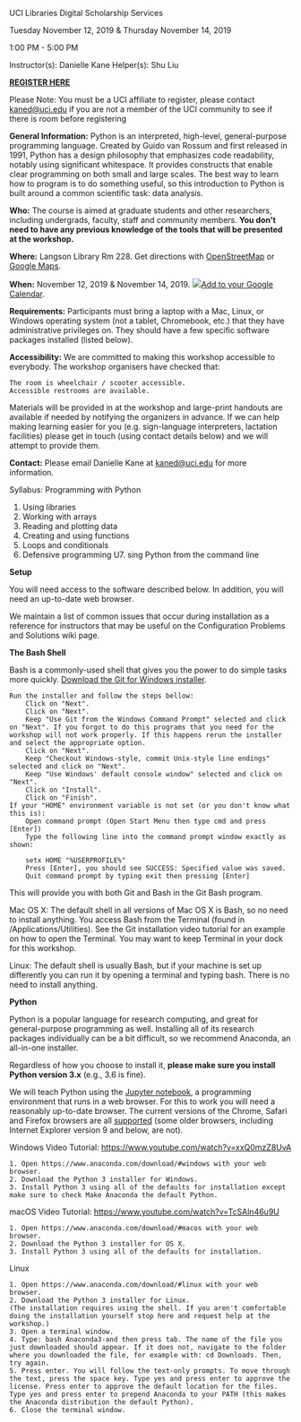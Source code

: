 UCI Libraries Digital Scholarship Services

Tuesday November 12, 2019 & Thursday November 14, 2019

1:00 PM - 5:00 PM

Instructor(s): Danielle Kane
Helper(s): Shu Liu

<b><a href="https://www.eventbrite.com/e/uci-libraries-programming-with-python-tickets-71081469589">REGISTER HERE</a></b>

Please Note: You must be a UCI affiliate to register, please contact kaned@uci.edu if you are not a member of the UCI community to see if there is room before registering

**General Information:** Python is an interpreted, high-level, general-purpose programming language. Created by Guido van Rossum and first released in 1991, Python has a design philosophy that emphasizes code readability, notably using significant whitespace. It provides constructs that enable clear programming on both small and large scales.  The best way to learn how to program is to do something useful, so this introduction to Python is built around a common scientific task: data analysis.

**Who:** The course is aimed at graduate students and other researchers, including undergrads, faculty, staff and community members. <b>You don't need to have any previous knowledge of the tools that will be presented at the workshop.</b> 

**Where:** Langson Library Rm 228. Get directions with <a href="https://www.openstreetmap.org/#map=17/33.64745/-117.83871">OpenStreetMap</a> or <a href="https://goo.gl/maps/528F8BGTYvJ2">Google Maps</a>.

**When:** November 12, 2019 & November 14, 2019. <a target="_blank" href="https://calendar.google.com/event?action=TEMPLATE&tmeid=MWlvb3VjcDdjYzJxaGc4aHZlcm5zbjByZXZfMjAxOTExMTJUMjEwMDAwWiBrYW5lZEB1Y2kuZWR1&tmsrc=kaned%40uci.edu&scp=ALL"><img border="0" src="https://www.google.com/calendar/images/ext/gc_button1_en.gif">Add to your Google Calendar</a>.

**Requirements:** Participants must bring a laptop with a Mac, Linux, or Windows operating system (not a tablet, Chromebook, etc.) that they have administrative privileges on. They should have a few specific software packages installed (listed below). 

**Accessibility:** We are committed to making this workshop accessible to everybody. The workshop organisers have checked that:

    The room is wheelchair / scooter accessible.
    Accessible restrooms are available.

Materials will be provided in at the workshop and large-print handouts are available if needed by notifying the organizers in advance. If we can help making learning easier for you (e.g. sign-language interpreters, lactation facilities) please get in touch (using contact details below) and we will attempt to provide them.

**Contact:** Please email Danielle Kane at kaned@uci.edu for more information.

Syllabus: Programming with Python

1. Using libraries
2. Working with arrays
3. Reading and plotting data
4. Creating and using functions
5. Loops and conditionals
6. Defensive programming
U7. sing Python from the command line
 
**Setup**

You will need access to the software described below. In addition, you will need an up-to-date web browser.

We maintain a list of common issues that occur during installation as a reference for instructors that may be useful on the Configuration Problems and Solutions wiki page.

**The Bash Shell**

Bash is a commonly-used shell that gives you the power to do simple tasks more quickly. <a href="https://gitforwindows.org">Download the Git for Windows installer</a>.

    Run the installer and follow the steps bellow:
        Click on "Next".
        Click on "Next".
        Keep "Use Git from the Windows Command Prompt" selected and click on "Next". If you forgot to do this programs that you need for the workshop will not work properly. If this happens rerun the installer and select the appropriate option.
        Click on "Next".
        Keep "Checkout Windows-style, commit Unix-style line endings" selected and click on "Next".
        Keep "Use Windows' default console window" selected and click on "Next".
        Click on "Install".
        Click on "Finish".
    If your "HOME" environment variable is not set (or you don't know what this is):
        Open command prompt (Open Start Menu then type cmd and press [Enter])
        Type the following line into the command prompt window exactly as shown:

        setx HOME "%USERPROFILE%"
        Press [Enter], you should see SUCCESS: Specified value was saved.
        Quit command prompt by typing exit then pressing [Enter]

This will provide you with both Git and Bash in the Git Bash program.

Mac OS X: The default shell in all versions of Mac OS X is Bash, so no need to install anything. You access Bash from the Terminal (found in /Applications/Utilities). See the Git installation video tutorial for an example on how to open the Terminal. You may want to keep Terminal in your dock for this workshop.

Linux: The default shell is usually Bash, but if your machine is set up differently you can run it by opening a terminal and typing bash. There is no need to install anything.


**Python**

Python is a popular language for research computing, and great for general-purpose programming as well. Installing all of its research packages individually can be a bit difficult, so we recommend Anaconda, an all-in-one installer.

<p>
  Regardless of how you choose to install it,
  <strong>please make sure you install Python version 3.x</strong>
  (e.g., 3.6 is fine).
</p>

<p>
  We will teach Python using the <a href="https://jupyter.org/">Jupyter notebook</a>,
  a programming environment that runs in a web browser. For this to work you will need a reasonably
  up-to-date browser. The current versions of the Chrome, Safari and
  Firefox browsers are all
  <a href="https://jupyter-notebook.readthedocs.io/en/stable/notebook.html#browser-compatibility">supported</a>
  (some older browsers, including Internet Explorer version 9
  and below, are not).
</p>

Windows
Video Tutorial: https://www.youtube.com/watch?v=xxQ0mzZ8UvA

    1. Open https://www.anaconda.com/download/#windows with your web browser.
    2. Download the Python 3 installer for Windows.
    3. Install Python 3 using all of the defaults for installation except make sure to check Make Anaconda the default Python.

macOS
Video Tutorial: https://www.youtube.com/watch?v=TcSAln46u9U

    1. Open https://www.anaconda.com/download/#macos with your web browser.
    2. Download the Python 3 installer for OS X.
    3. Install Python 3 using all of the defaults for installation.

Linux

    1. Open https://www.anaconda.com/download/#linux with your web browser.
    2. Download the Python 3 installer for Linux.
    (The installation requires using the shell. If you aren't comfortable doing the installation yourself stop here and request help at the workshop.)
    3. Open a terminal window.
    4. Type: bash Anaconda3-and then press tab. The name of the file you just downloaded should appear. If it does not, navigate to the folder where you downloaded the file, for example with: cd Downloads. Then, try again.
    5. Press enter. You will follow the text-only prompts. To move through the text, press the space key. Type yes and press enter to approve the license. Press enter to approve the default location for the files. Type yes and press enter to prepend Anaconda to your PATH (this makes the Anaconda distribution the default Python).
    6. Close the terminal window.
